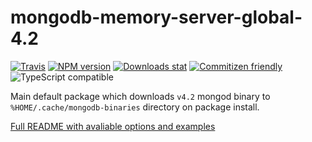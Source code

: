 # mongodb-memory-server-global-4.2

[![Travis](https://img.shields.io/travis/nodkz/mongodb-memory-server-global-4.2.svg)](https://travis-ci.org/nodkz/mongodb-memory-server-global-4.2)
[![NPM version](https://img.shields.io/npm/v/mongodb-memory-server-global-4.2.svg)](https://www.npmjs.com/package/mongodb-memory-server-global-4.2)
[![Downloads stat](https://img.shields.io/npm/dt/mongodb-memory-server-global-4.2.svg)](http://www.npmtrends.com/mongodb-memory-server-global-4.2)
[![Commitizen friendly](https://img.shields.io/badge/commitizen-friendly-brightgreen.svg)](http://commitizen.github.io/cz-cli/)
![TypeScript compatible](https://img.shields.io/badge/typescript-compatible-brightgreen.svg)

Main default package which downloads `v4.2` mongod binary to `%HOME/.cache/mongodb-binaries` directory on package install.

[Full README with avaliable options and examples](https://github.com/nodkz/mongodb-memory-server)
